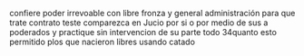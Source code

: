 confiere poder irrevoable con libre fronza y general administración para que trate contrato teste comparezca en Jucio por si o por medio de sus a poderados y practique sin intervencion de su parte todo 34quanto esto permitido plos que nacieron libres usando catado